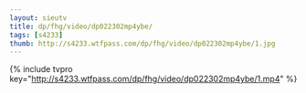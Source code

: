 ```yaml
--- 
layout: sieutv
title: dp/fhg/video/dp022302mp4ybe/
tags: [s4233]
thumb: http://s4233.wtfpass.com/dp/fhg/video/dp022302mp4ybe/1.jpg
---
```

{% include tvpro key="http://s4233.wtfpass.com/dp/fhg/video/dp022302mp4ybe/1.mp4" %} 
